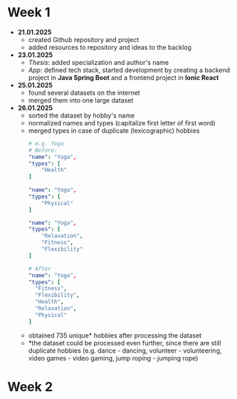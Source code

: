 # Week 1
- **21.01.2025**
    - created Github repository and project
    - added resources to repository and ideas to the backlog
- **23.01.2025**
    - *Thesis*: added specialization and author's name
    - *App*: defined tech stack, started development by creating a backend project in **Java Spring Boot** and a frontend project in **Ionic React**
- **25.01.2025**
    - found several datasets on the internet
    - merged them into one large dataset
- **26.01.2025**
    - sorted the dataset by hobby's name
    - normalized names and types (capitalize first letter of first word)
    - merged types in case of duplicate (lexicographic) hobbies
        ```yaml
        # e.g. Yoga
        # Before:
        "name": "Yoga",
        "types": [
        	"Health"
        ]
        	  
        "name": "Yoga",
        "types": [
        	"Physical"
        ]

        "name": "Yoga",
        "types": [
        	"Relaxation",
        	"Fitness",
        	"Flexibility"
        ]

        # After
        "name": "Yoga",
        "types": [
          "Fitness",
          "Flexibility",
          "Health",
          "Relaxation",
          "Physical"
        ]
        ```
    - obtained 735 unique* hobbies after processing the dataset
    - *the dataset could be processed even further, since there are still duplicate hobbies (e.g. dance - dancing, volunteer - volunteering, video games - video gaming, jump roping - jumping rope)
    

# Week 2    
